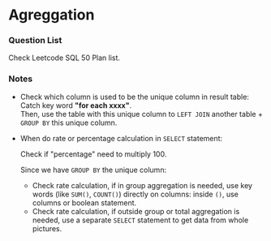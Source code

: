 # Agreggation 

### Question List
Check Leetcode SQL 50 Plan list.

### Notes

- Check which column is used to be the unique column in result table:\
  Catch key word **"for each xxxx"**.\
  Then, use the table with this unique column to `LEFT JOIN` another table + `GROUP BY` this unique column.

- When do rate or percentage calculation in `SELECT` statement:
  
  Check if "percentage" need to multiply 100.
  
  Since we have `GROUP BY` the unique column:
  - Check rate calculation, if in group aggregation is needed, use key words (like `SUM()`, `COUNT()`) directly on columns: inside `()`, use columns or boolean statement.
  - Check rate calculation, if outside group or total aggregation is needed, use a separate `SELECT` statement to get data from whole pictures.
  
